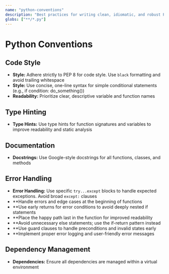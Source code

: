 ```yaml
---
name: "python-conventions"
description: "Best practices for writing clean, idiomatic, and robust Python code, including PEP 8, type hints, and documentation"
globs: ["**/*.py"]
---
```


# Python Conventions

## Code Style
- **Style:** Adhere strictly to PEP 8 for code style. Use `black` formatting and avoid trailing whitespace
- **Style:** Use concise, one-line syntax for simple conditional statements (e.g., if condition: do_something())
- **Readability:** Prioritize clear, descriptive variable and function names

## Type Hinting
- **Type Hints:** Use type hints for function signatures and variables to improve readability and static analysis

## Documentation
- **Docstrings:** Use Google-style docstrings for all functions, classes, and methods

## Error Handling
- **Error Handling:** Use specific `try...except` blocks to handle expected exceptions. Avoid broad `except:` clauses
- **Handle errors and edge cases at the beginning of functions
- **Use early returns for error conditions to avoid deeply nested if statements
- **Place the happy path last in the function for improved readability
- **Avoid unnecessary else statements; use the if-return pattern instead
- **Use guard clauses to handle preconditions and invalid states early
- **Implement proper error logging and user-friendly error messages

## Dependency Management
- **Dependencies:** Ensure all dependencies are managed within a virtual environment
